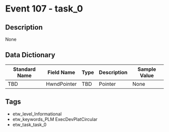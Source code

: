 # Event 107 - task_0

## Description
None

## Data Dictionary
|Standard Name|Field Name|Type|Description|Sample Value|
|---|---|---|---|---|
|TBD|HwndPointer|TBD|Pointer|None|None|

## Tags
* etw_level_Informational
* etw_keywords_PLM ExecDevPlatCircular
* etw_task_task_0